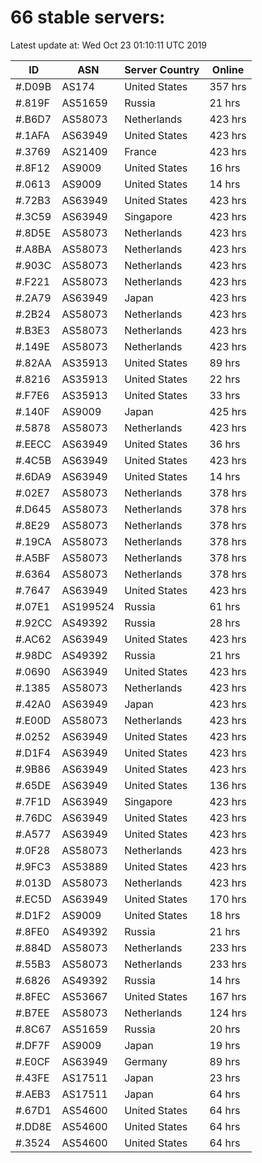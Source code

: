 # 66 stable servers:

Latest update at: Wed Oct 23 01:10:11 UTC 2019

| ID | ASN | Server Country | Online |
| -- | --- | -------------- | ------ |
| #.D09B | AS174 | United States | 357 hrs |
| #.819F | AS51659 | Russia | 21 hrs |
| #.B6D7 | AS58073 | Netherlands | 423 hrs |
| #.1AFA | AS63949 | United States | 423 hrs |
| #.3769 | AS21409 | France | 423 hrs |
| #.8F12 | AS9009 | United States | 16 hrs |
| #.0613 | AS9009 | United States | 14 hrs |
| #.72B3 | AS63949 | United States | 423 hrs |
| #.3C59 | AS63949 | Singapore | 423 hrs |
| #.8D5E | AS58073 | Netherlands | 423 hrs |
| #.A8BA | AS58073 | Netherlands | 423 hrs |
| #.903C | AS58073 | Netherlands | 423 hrs |
| #.F221 | AS58073 | Netherlands | 423 hrs |
| #.2A79 | AS63949 | Japan | 423 hrs |
| #.2B24 | AS58073 | Netherlands | 423 hrs |
| #.B3E3 | AS58073 | Netherlands | 423 hrs |
| #.149E | AS58073 | Netherlands | 423 hrs |
| #.82AA | AS35913 | United States | 89 hrs |
| #.8216 | AS35913 | United States | 22 hrs |
| #.F7E6 | AS35913 | United States | 33 hrs |
| #.140F | AS9009 | Japan | 425 hrs |
| #.5878 | AS58073 | Netherlands | 423 hrs |
| #.EECC | AS63949 | United States | 36 hrs |
| #.4C5B | AS63949 | United States | 423 hrs |
| #.6DA9 | AS63949 | United States | 14 hrs |
| #.02E7 | AS58073 | Netherlands | 378 hrs |
| #.D645 | AS58073 | Netherlands | 378 hrs |
| #.8E29 | AS58073 | Netherlands | 378 hrs |
| #.19CA | AS58073 | Netherlands | 378 hrs |
| #.A5BF | AS58073 | Netherlands | 378 hrs |
| #.6364 | AS58073 | Netherlands | 378 hrs |
| #.7647 | AS63949 | United States | 423 hrs |
| #.07E1 | AS199524 | Russia | 61 hrs |
| #.92CC | AS49392 | Russia | 28 hrs |
| #.AC62 | AS63949 | United States | 423 hrs |
| #.98DC | AS49392 | Russia | 21 hrs |
| #.0690 | AS63949 | United States | 423 hrs |
| #.1385 | AS58073 | Netherlands | 423 hrs |
| #.42A0 | AS63949 | Japan | 423 hrs |
| #.E00D | AS58073 | Netherlands | 423 hrs |
| #.0252 | AS63949 | United States | 423 hrs |
| #.D1F4 | AS63949 | United States | 423 hrs |
| #.9B86 | AS63949 | United States | 423 hrs |
| #.65DE | AS63949 | United States | 136 hrs |
| #.7F1D | AS63949 | Singapore | 423 hrs |
| #.76DC | AS63949 | United States | 423 hrs |
| #.A577 | AS63949 | United States | 423 hrs |
| #.0F28 | AS58073 | Netherlands | 423 hrs |
| #.9FC3 | AS53889 | United States | 423 hrs |
| #.013D | AS58073 | Netherlands | 423 hrs |
| #.EC5D | AS63949 | United States | 170 hrs |
| #.D1F2 | AS9009 | United States | 18 hrs |
| #.8FE0 | AS49392 | Russia | 21 hrs |
| #.884D | AS58073 | Netherlands | 233 hrs |
| #.55B3 | AS58073 | Netherlands | 233 hrs |
| #.6826 | AS49392 | Russia | 14 hrs |
| #.8FEC | AS53667 | United States | 167 hrs |
| #.B7EE | AS58073 | Netherlands | 124 hrs |
| #.8C67 | AS51659 | Russia | 20 hrs |
| #.DF7F | AS9009 | Japan | 19 hrs |
| #.E0CF | AS63949 | Germany | 89 hrs |
| #.43FE | AS17511 | Japan | 23 hrs |
| #.AEB3 | AS17511 | Japan | 64 hrs |
| #.67D1 | AS54600 | United States | 64 hrs |
| #.DD8E | AS54600 | United States | 64 hrs |
| #.3524 | AS54600 | United States | 64 hrs |

